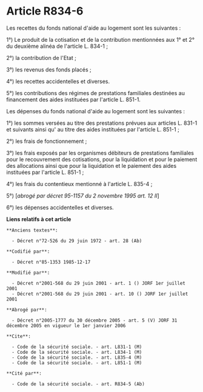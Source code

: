 # Article R834-6

Les recettes du fonds national d'aide au logement sont les suivantes : 

1°) Le produit de la cotisation et de la contribution mentionnées aux 1° et 2° du deuxième alinéa de l'article L. 834-1 ;

2°) la contribution de l'Etat ; 

3°) les revenus des fonds placés ; 

4°) les recettes accidentelles et diverses. 

5°) les contributions des régimes de prestations familiales destinées au financement des aides instituées par l'article L.
851-1.

Les dépenses du fonds national d'aide au logement sont les suivantes : 

1°) les sommes versées au titre des prestations prévues aux articles L. 831-1 et suivants ainsi qu' au titre des aides
instituées par l'article L. 851-1 ;

2°) les frais de fonctionnement ; 

3°) les frais exposés par les organismes débiteurs de prestations familiales pour le recouvrement des cotisations, pour la
liquidation et pour le paiement des allocations ainsi que pour la liquidation et le paiement des aides instituées par
l'article L. 851-1 ;

4°) les frais du contentieux mentionné à l'article L. 835-4 ; 

5°) [*abrogé par décret 95-1157 du 2 novembre 1995 art. 12 II*]

6°) les dépenses accidentelles et diverses.

**Liens relatifs à cet article**

	**Anciens textes**:

	  - Décret n°72-526 du 29 juin 1972 - art. 28 (Ab)

	**Codifié par**:

	  - Décret n°85-1353 1985-12-17

	**Modifié par**:

	  - Décret n°2001-568 du 29 juin 2001 - art. 1 () JORF 1er juillet 2001
	  - Décret n°2001-568 du 29 juin 2001 - art. 10 () JORF 1er juillet 2001

	**Abrogé par**:

	  - Décret n°2005-1777 du 30 décembre 2005 - art. 5 (V) JORF 31 décembre 2005 en vigueur le 1er janvier 2006

	**Cite**:

	  - Code de la sécurité sociale. - art. L831-1 (M)
	  - Code de la sécurité sociale. - art. L834-1 (M)
	  - Code de la sécurité sociale. - art. L835-4 (M)
	  - Code de la sécurité sociale. - art. L851-1 (M)

	**Cité par**:

	  - Code de la sécurité sociale. - art. R834-5 (Ab)
